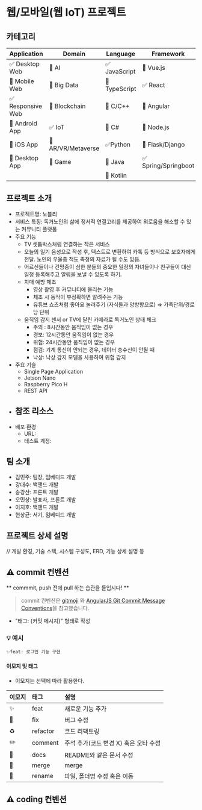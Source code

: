 
# 웹/모바일(웹 IoT) 프로젝트

<!-- 필수 항목 -->

## 카테고리

| Application                       | Domain                                | Language                         | Framework                            |
| --------------------------------- | ------------------------------------- | -------------------------------- | ------------------------------------ |
| :white_check_mark: Desktop Web    | :black_square_button: AI              | :white_check_mark: JavaScript    | :black_square_button: Vue.js         |
| :black_square_button: Mobile Web  | :black_square_button: Big Data        | :black_square_button: TypeScript | :white_check_mark: React             |
| :white_check_mark: Responsive Web | :black_square_button: Blockchain      | :black_square_button: C/C++      | :black_square_button: Angular        |
| :black_square_button: Android App | :white_check_mark: IoT                | :black_square_button: C#         | :black_square_button: Node.js        |
| :black_square_button: iOS App     | :black_square_button: AR/VR/Metaverse | :white_check_mark: ​Python       | :black_square_button: Flask/Django   |
| :black_square_button: Desktop App | :black_square_button: Game            | :black_square_button: Java       | :white_check_mark: Spring/Springboot |
|                                   |                                       | :black_square_button: Kotlin     |                                      |

<!-- 필수 항목 -->

## 프로젝트 소개

- 프로젝트명: 노블리
- 서비스 특징: 독거노인의 삶에 정서적 연결고리를 제공하여 외로움을 해소할 수 있는 커뮤니티 플랫폼
- 주요 기능
    - TV 셋톱박스처럼 연결하는 작은 서비스
    - 오늘의 일기 음성으로 작성 후, 텍스트로 변환하여 카톡 등 방식으로 보호자에게 전달. 노인의 우울증 척도 측정의 자료가 될 수도 있음.
    - 어르신들이나 건망증이 심한 분들의 중요한 일정의 자녀들이나 친구들이 대신 일정 등록해주고 알림을 보낼 수 있도록 하기.
    - 치매 예방 체조
        - 영상 촬영 후 커뮤니티에 올리는 기능
        - 체조 시 동작이 부정확하면 알려주는 기능
        - 유튜브 쇼츠처럼 좋아요 눌러주기 (자식들과 양방향으로) ⇒ 가족단위/경로당 단위
    - 움직임 감지 센서 or TV에 달린 카메라로 독거노인 상태 체크
        - 주의 : 8시간동안 움직임이 없는 경우
        - 경보: 12시간동안 움직임이 없는 경우
        - 위험: 24시간동안 움직임이 없는 경우
        - 점검: 기계 통신이 안되는 경우, 데이터 송수신이 안될 때
        - 낙상: 낙상 감지 모델을 사용하여 위험 감지
- 주요 기술
  - Single Page Application
  - Jetson Nano
  - Raspberry Pico H
  - REST API
- 참조 리소스
  - 
- 배포 환경
  - URL: 
  - 테스트 계정: 

<!-- 자유 양식 -->

## 팀 소개

- 김민주: 팀장, 임베디드 개발
- 강대수: 백앤드 개발
- 송강산: 프론트 개발
- 오민상: 발표자, 프론트 개발
- 이지호: 백앤드 개발
- 현상균: 서기, 임베디드 개발

<!-- 자유 양식 -->

## 프로젝트 상세 설명

// 개발 환경, 기술 스택, 시스템 구성도, ERD, 기능 상세 설명 등

## ⚠️ commit 컨벤션

** commmit, push 전에 pull 하는 습관을 들입시다! **

> commit 컨벤션은 [gitmoji](https://gitmoji.dev/)
> 와 [AngularJS Git Commit Message Conventions](https://gist.github.com/stephenparish/9941e89d80e2bc58a153)을 참고했습니다.

- "태그: {커밋 메시지}" 형태로 작성

### 💡 예시

`✨feat: 로그인 기능 구현`

#### 이모지 및 태그

- 이모지는 선택에 따라 활용한다.

| 이모지 | 태그     | 설명                                  |
| :----- | :------- | :------------------------------------ |
| ✨     | feat     | 새로운 기능 추가                      |
| 🐛     | fix      | 버그 수정                             |
| ♻️     | refactor | 코드 리팩토링                         |
| ✏️     | comment  | 주석 추가(코드 변경 X) 혹은 오타 수정 |
| 📝     | docs     | README와 같은 문서 수정               |
| 🔀     | merge    | merge                                 |
| 🚚     | rename   | 파일, 폴더명 수정 혹은 이동           |

## ⚠️ coding 컨벤션
